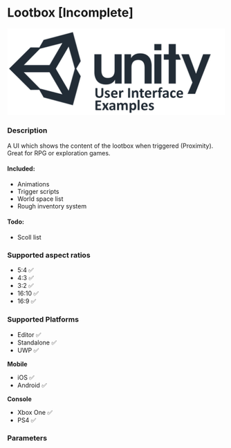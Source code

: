 # Lootbox [Incomplete]
![Lootbox demo image](/readme-image.JPG)

### Description
A UI which shows the content of the lootbox when triggered (Proximity). Great for RPG or exploration games.

#### Included:
* Animations
* Trigger scripts
* World space list
* Rough inventory system

#### Todo:
* Scoll list

### Supported aspect ratios
* 5:4 ✅
* 4:3 ✅
* 3:2 ✅
* 16:10 ✅
* 16:9 ✅

### Supported Platforms
* Editor ✅
* Standalone ✅
* UWP ✅

**Mobile**
* iOS ✅
* Android ✅

**Console**
* Xbox One ✅
* PS4 ✅

### Parameters
